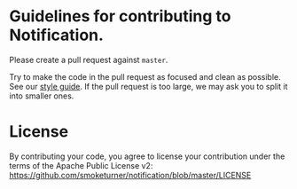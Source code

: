 # Guidelines for contributing to Notification.

Please create a pull request against `master`.

Try to make the code in the pull request as focused and clean as possible.  See
our [style guide](http://google.github.io/styleguide/javaguide.html).  If the pull 
request is too large, we may ask you to split it into smaller ones.

# License
By contributing your code, you agree to license your contribution under the 
terms of the Apache Public License v2: 
https://github.com/smoketurner/notification/blob/master/LICENSE

